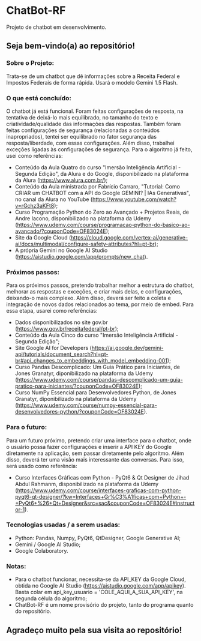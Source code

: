 # ChatBot-RF
Projeto de chatbot em desenvolvimento.

## Seja bem-vindo(a) ao repositório!

### Sobre o Projeto:
Trata-se de um chatbot que dê informações sobre a Receita Federal e Impostos Federais de forma rápida. Usará o modelo Gemini 1.5 Flash.

### O que está concluído:
O chatbot já está funcional. Foram feitas configurações de resposta, na tentativa de deixá-lo mais equilibrado, no tamanho do texto e criatividade/qualidade das informações das respostas. Também foram feitas configurações de segurança (relacionadas a conteúdos inapropriados), tentei ser equilibrado no fator segurança das resposta/liberdade, com essas configurações. Além disso, trabalhei exceções ligadas às configurações de segurança. Para o algoritmo já feito, usei como referências: 
- Conteúdo da Aula Quatro do curso "Imersão Inteligência Artificial - Segunda Edição", da Alura e do Google, disponibilizado na plataforma da Alura (https://www.alura.com.br/);
- Conteúdo da Aula ministrada por Fabrício Carraro, "Tutorial: Como CRIAR um CHATBOT com a API do Google GEMINI? | IAs Generativas", no canal da Alura no YouTube (https://www.youtube.com/watch?v=rGchz3aKFt8);
- Curso Programação Python do Zero ao Avançado + Projetos Reais, de Andre Iacono, disponibilizado na plataforma da Udemy (https://www.udemy.com/course/programacao-python-do-basico-ao-avancado/?couponCode=OF83024E);
- Site da Google Cloud (https://cloud.google.com/vertex-ai/generative-ai/docs/multimodal/configure-safety-attributes?hl=pt-br);
- A própria Gemini no Google AI Studio (https://aistudio.google.com/app/prompts/new_chat).

### Próximos passos:
Para os próximos passos, pretendo trabalhar melhor a estrutura do chatbot, melhorar as respostas e exceções, e criar mais delas, e configurações, deixando-o mais complexo. Além disso, deverá ser feito a coleta e integração de novos dados relacionados ao tema, por meio de embed. Para essa etapa, usarei como referências:
- Dados disponibilizados no site gov.br (https://www.gov.br/receitafederal/pt-br);
- Conteúdo da Aula Cinco do curso "Imersão Inteligência Artificial - Segunda Edição";
- Site Google AI for Developers (https://ai.google.dev/gemini-api/tutorials/document_search?hl=pt-br#api_changes_to_embeddings_with_model_embedding-001);
- Curso Pandas Descomplicado: Um Guia Prático para Iniciantes, de Jones Granatyr, diponibilizado na plataforma da Udemy (https://www.udemy.com/course/pandas-descomplicado-um-guia-pratico-para-iniciantes/?couponCode=OF83024E); 
- Curso NumPy Essencial para Desenvolvedores Python, de Jones Granatyr, diponibilizado na plataforma da Udemy (https://www.udemy.com/course/numpy-essencial-para-desenvolvedores-python/?couponCode=OF83024E).

### Para o futuro:
Para um futuro próximo, pretendo criar uma interface para o chatbot, onde o usuário possa fazer configurações e inserir a API KEY do Google diretamente na aplicação, sem passar diretamente pelo algoritmo. Além disso, deverá ter uma visão mais interessante das conversas. Para isso, será usado como referência:
- Curso Interfaces Gráficas com Python - PyQt6 & Qt Designer de Jihad Abdul Rahmanm, disponibilizado na plataforma da Udemy (https://www.udemy.com/course/interfaces-graficas-com-python-pyqt6-qt-designer/?kw=Interfaces+Gr%C3%A1ficas+com+Python+-+PyQt6+%26+Qt+Designer&src=sac&couponCode=OF83024E#instructor-1).

### Tecnologias usadas / a serem usadas:
- Python: Pandas, Numpy, PyQt6, QtDesigner, Google Generative AI;
- Gemini / Google AI Studio;
- Google Colaboratory.

### Notas:
- Para o chatbot funcionar, necessita-se da API_KEY da Google Cloud, obtida no Google AI Studio (https://aistudio.google.com/app/apikey). Basta colar em 
api_key_usuario = 'COLE_AQUI_A_SUA_API_KEY', na segunda célula do algoritmo;
- ChatBot-RF é um nome provisório do projeto, tanto do programa quanto do repositório.

## Agradeço muito pela sua visita ao repositório!

 
